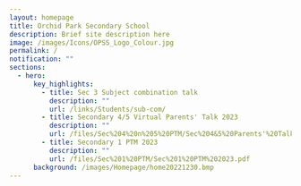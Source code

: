```yaml
---
layout: homepage
title: Orchid Park Secondary School
description: Brief site description here
image: /images/Icons/OPSS_Logo_Colour.jpg
permalink: /
notification: ""
sections:
  - hero:
      key_highlights:
        - title: Sec 3 Subject combination talk
          description: ""
          url: /links/Students/sub-com/
        - title: Secondary 4/5 Virtual Parents' Talk 2023
          description: ""
          url: /files/Sec%204%20n%205%20PTM/Sec%204&5%20Parents'%20Talk%20(Mass%20Talk).pdf
        - title: Secondary 1 PTM 2023
          description: ""
          url: /files/Sec%201%20PTM/Sec%201%20PTM%202023.pdf
      background: /images/Homepage/home20221230.bmp
---
```

